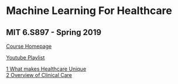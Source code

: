 # Machine Learning For Healthcare 
## MIT 6.S897 - Spring 2019

[Course Homepage](https://ocw.mit.edu/courses/6-s897-machine-learning-for-healthcare-spring-2019/)

[Youtube Playlist](https://www.youtube.com/playlist?list=PLUl4u3cNGP60B0PQXVQyGNdCyCTDU1Q5j)

[1 What makes Healthcare Unique](01_What_Makes_Healthcare_Unique.md)  
[2 Overview of Clinical Care](02_Overiew_of_Clinical_Care.md)  

